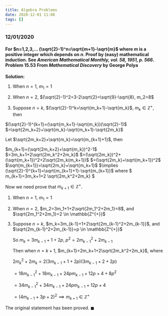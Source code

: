 ```yaml
---
title: Algebra Problems
date: 2020-12-01 11:08
tags: []
---
```


### 12/01/2020

#### For $n=1,2,3,... (\sqrt{2}-1)^n=\sqrt{m+1}-\sqrt{m}$ where $m$ is a positive integer which depends on $n$. Proof by (easy) mathematical induction. See *American Mathematical Monthly, vol. 58, 1951, p. 566*. Problem 15.53 From *Mathematical Discovery* by George Polya

**Solution:**

1. When $n=1$, $m_1=1$

2. When $n=2$, $(\sqrt{2}-1)^2=3-2\sqrt{2}=\sqrt{9}-\sqrt{8}, m_2=8$

3. Suppose $n=k$, $(\sqrt{2}-1)^k=\sqrt{m_k+1}-\sqrt{m_k}$, $m_k \in \mathbb{Z^{+}}$, then

$(\sqrt{2}-1)^{k+1}=(\sqrt{m_k+1}-\sqrt{m_k})(\sqrt{2}-1)$
$=\sqrt{2m_k+2}+\sqrt{m_k}-\sqrt{m_k+1}-\sqrt{2m_k}$

Let $\sqrt{2m_k+2}+\sqrt{m_k}=\sqrt{m_{k+1}+1}$, then

$m_{k+1}=(\sqrt{2m_k+2}+\sqrt{m_k})^2-1$
$=3m_k+1+2\sqrt{2m_k^2+2m_k}$
$=(\sqrt{2m_k})^2+(\sqrt{m_k+1})^2+2\sqrt{2m_k(m_k+1)}$
$=(\sqrt{2m_k}+\sqrt{m_k+1})^2$
$\sqrt{m_{k+1}}=\sqrt{2m_k}+\sqrt{m_k+1}$
$\implies (\sqrt{2}-1)^{k+1}=\sqrt{m_{k+1}+1}-\sqrt{m_{k+1}}$
where $ m_{k+1}=3m_k+1+2 \sqrt{2m_k^2+2m_k} $

Now we need prove that $m_{k+1} \in \mathbb{Z^{+}}$.

1. When $n=1$, $m_1=1$

2. When $n=2$, $m_2=3m_1+1+2\sqrt{2m_1^2+2m_1}=8$, and $\sqrt{2m_1^2+2m_1}=2 \in \mathbb{Z^{+}}$

3. Suppose $n=k$, $m_k=3m_{k-1}+1+2\sqrt{2m_{k-1}^2+2m_{k-1}}$, and $\sqrt{2m_{k-1}^2+2m_{k-1}}=p \in \mathbb{Z^{+}}$

   So $m_k=3m_{k-1}+1+2p$, $p^2=2m_{k-1}^2+2m_{k-1}$

   Then when $n=k+1$, $m_{k+1}=2m_k+1+2\sqrt{2m_k^2+2m_k}$, where

   $2m_k^2+2m_k=2(3m_{k-1}+1+2p)(3m_{k-1}+2+2p)$

   $=18m_{k-1}^2+18m_{k-1}+24pm_{k-1}+12p+4+8p^2$

   $=34m_{k-1}^2+34m_{k-1}+24pm_{k-1}+12p+4$

   $=(4m_{k-1}+3p+2)^2 \implies m_{k+1} \in \mathbb{Z^{+}}$

The original statement has been proved. $\blacksquare$
